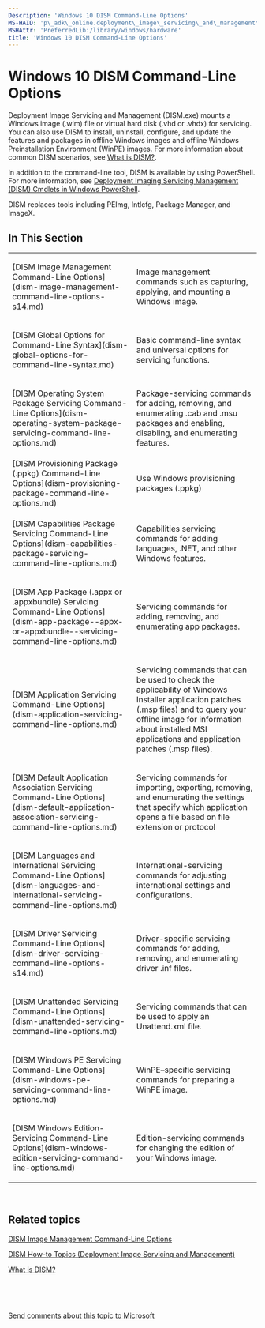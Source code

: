 ```yaml
---
Description: 'Windows 10 DISM Command-Line Options'
MS-HAID: 'p\_adk\_online.deployment\_image\_servicing\_and\_management\_\_dism\_\_command\_line\_options'
MSHAttr: 'PreferredLib:/library/windows/hardware'
title: 'Windows 10 DISM Command-Line Options'
---
```


# Windows 10 DISM Command-Line Options


Deployment Image Servicing and Management (DISM.exe) mounts a Windows image (.wim) file or virtual hard disk (.vhd or .vhdx) for servicing. You can also use DISM to install, uninstall, configure, and update the features and packages in offline Windows images and offline Windows Preinstallation Environment (WinPE) images. For more information about common DISM scenarios, see [What is DISM?](what-is-dism.md).

In addition to the command-line tool, DISM is available by using PowerShell. For more information, see [Deployment Imaging Servicing Management (DISM) Cmdlets in Windows PowerShell](http://go.microsoft.com/fwlink/?LinkId=239926).

DISM replaces tools including PEImg, Intlcfg, Package Manager, and ImageX.

## <span id="In_This_Section"></span><span id="in_this_section"></span><span id="IN_THIS_SECTION"></span>In This Section


<table>
<colgroup>
<col width="50%" />
<col width="50%" />
</colgroup>
<tbody>
<tr class="odd">
<td align="left"><p>[DISM Image Management Command-Line Options](dism-image-management-command-line-options-s14.md)</p></td>
<td align="left"><p>Image management commands such as capturing, applying, and mounting a Windows image.</p></td>
</tr>
<tr class="even">
<td align="left"><p>[DISM Global Options for Command-Line Syntax](dism-global-options-for-command-line-syntax.md)</p></td>
<td align="left"><p>Basic command-line syntax and universal options for servicing functions.</p></td>
</tr>
<tr class="odd">
<td align="left"><p>[DISM Operating System Package Servicing Command-Line Options](dism-operating-system-package-servicing-command-line-options.md)</p></td>
<td align="left"><p>Package-servicing commands for adding, removing, and enumerating .cab and .msu packages and enabling, disabling, and enumerating features.</p></td>
</tr>
<tr class="even">
<td align="left">[DISM Provisioning Package (.ppkg) Command-Line Options](dism-provisioning-package-command-line-options.md)</td>
<td align="left"><p>Use Windows provisioning packages (.ppkg)</p></td>
</tr>
<tr class="odd">
<td align="left"><p>[DISM Capabilities Package Servicing Command-Line Options](dism-capabilities-package-servicing-command-line-options.md)</p></td>
<td align="left"><p>Capabilities servicing commands for adding languages, .NET, and other Windows features.</p></td>
</tr>
<tr class="even">
<td align="left"><p>[DISM App Package (.appx or .appxbundle) Servicing Command-Line Options](dism-app-package--appx-or-appxbundle--servicing-command-line-options.md)</p></td>
<td align="left"><p>Servicing commands for adding, removing, and enumerating app packages.</p></td>
</tr>
<tr class="odd">
<td align="left"><p>[DISM Application Servicing Command-Line Options](dism-application-servicing-command-line-options.md)</p></td>
<td align="left"><p>Servicing commands that can be used to check the applicability of Windows Installer application patches (.msp files) and to query your offline image for information about installed MSI applications and application patches (.msp files).</p></td>
</tr>
<tr class="even">
<td align="left"><p>[DISM Default Application Association Servicing Command-Line Options](dism-default-application-association-servicing-command-line-options.md)</p></td>
<td align="left"><p>Servicing commands for importing, exporting, removing, and enumerating the settings that specify which application opens a file based on file extension or protocol</p></td>
</tr>
<tr class="odd">
<td align="left"><p>[DISM Languages and International Servicing Command-Line Options](dism-languages-and-international-servicing-command-line-options.md)</p></td>
<td align="left"><p>International-servicing commands for adjusting international settings and configurations.</p></td>
</tr>
<tr class="even">
<td align="left"><p>[DISM Driver Servicing Command-Line Options](dism-driver-servicing-command-line-options-s14.md)</p></td>
<td align="left"><p>Driver-specific servicing commands for adding, removing, and enumerating driver .inf files.</p></td>
</tr>
<tr class="odd">
<td align="left"><p>[DISM Unattended Servicing Command-Line Options](dism-unattended-servicing-command-line-options.md)</p></td>
<td align="left"><p>Servicing commands that can be used to apply an Unattend.xml file.</p></td>
</tr>
<tr class="even">
<td align="left"><p>[DISM Windows PE Servicing Command-Line Options](dism-windows-pe-servicing-command-line-options.md)</p></td>
<td align="left"><p>WinPE–specific servicing commands for preparing a WinPE image.</p></td>
</tr>
<tr class="odd">
<td align="left"><p>[DISM Windows Edition-Servicing Command-Line Options](dism-windows-edition-servicing-command-line-options.md)</p></td>
<td align="left"><p>Edition-servicing commands for changing the edition of your Windows image.</p></td>
</tr>
</tbody>
</table>

 

## <span id="related_topics"></span>Related topics


[DISM Image Management Command-Line Options](dism-image-management-command-line-options-s14.md)

[DISM How-to Topics (Deployment Image Servicing and Management)](dism-how-to-topics--deployment-image-servicing-and-management.md)

[What is DISM?](what-is-dism.md)

 

 

[Send comments about this topic to Microsoft](mailto:wsddocfb@microsoft.com?subject=Documentation%20feedback%20%5Bp_adk_online\p_adk_online%5D:%20Windows%2010%20DISM%20Command-Line%20Options%20%20RELEASE:%20%284/11/2016%29&body=%0A%0APRIVACY%20STATEMENT%0A%0AWe%20use%20your%20feedback%20to%20improve%20the%20documentation.%20We%20don't%20use%20your%20email%20address%20for%20any%20other%20purpose,%20and%20we'll%20remove%20your%20email%20address%20from%20our%20system%20after%20the%20issue%20that%20you're%20reporting%20is%20fixed.%20While%20we're%20working%20to%20fix%20this%20issue,%20we%20might%20send%20you%20an%20email%20message%20to%20ask%20for%20more%20info.%20Later,%20we%20might%20also%20send%20you%20an%20email%20message%20to%20let%20you%20know%20that%20we've%20addressed%20your%20feedback.%0A%0AFor%20more%20info%20about%20Microsoft's%20privacy%20policy,%20see%20http://privacy.microsoft.com/default.aspx. "Send comments about this topic to Microsoft")




